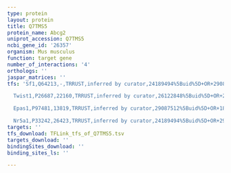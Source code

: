 ```yaml
---
type: protein
layout: protein
title: Q7TMS5
protein_name: Abcg2
uniprot_accession: Q7TMS5
ncbi_gene_id: '26357'
organism: Mus musculus
function: target gene
number_of_interactions: '4'
orthologs: ''
jaspar_matrices: ''
tfs: 'Sf1,Q64213,-,TRRUST,inferred by curator,24189494%5Buid%5D+OR+29087512%5Buid%5D,Yes

  Twist1,P26687,22160,TRRUST,inferred by curator,26122848%5Buid%5D+OR+29087512%5Buid%5D,Yes

  Epas1,P97481,13819,TRRUST,inferred by curator,29087512%5Buid%5D+OR+18356544%5Buid%5D,Yes

  Nr5a1,P33242,26423,TRRUST,inferred by curator,24189494%5Buid%5D+OR+29087512%5Buid%5D,Yes'
targets: ''
tfs_download: TFLink_tfs_of_Q7TMS5.tsv
targets_download: ''
bindingSites_download: ''
binding_sites_ls: ''

---
```

